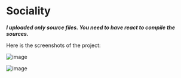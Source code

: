 # Sociality

***I uploaded only source files. You need to have react to compile the sources.***

Here is the screenshots of the project:

![image](https://user-images.githubusercontent.com/74937539/127373070-526d9353-2bf9-465e-893f-8731a099514c.png)

![image](https://user-images.githubusercontent.com/74937539/127373101-35c9831f-2c63-4db1-9a86-788763c45efa.png)




